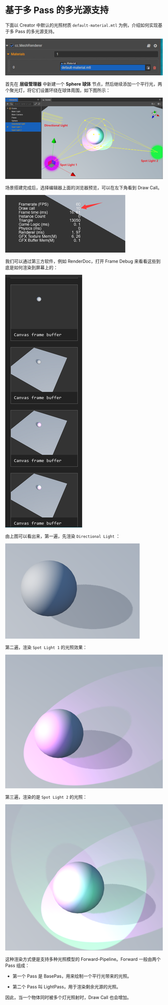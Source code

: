 # 基于多 Pass 的多光源支持

下面以 Creator 中默认的光照材质 `default-material.mtl` 为例，介绍如何实现基于多 Pass 的多光源支持。

![default-material](default-material.png)

首先在 **层级管理器** 中新建一个 **Sphere 球体** 节点，然后继续添加一个平行光，两个聚光灯，将它们设置环绕在球体周围，如下图所示：

![using Light](usingLight.png)

场景搭建完成后，选择编辑器上面的浏览器预览，可以在左下角看到 Draw Call。

![Draw Call](drawCall.png)

我们可以通过第三方软件，例如 RenderDoc，打开 Frame Debug 来看看这些到底是如何渲染到屏幕上的：

![Frame Debug](debug.png)

由上图可以看出来，第一遍，先渲染 `Directional Light` ：

![main light pass](pass1.png)

第二遍，渲染 `Spot Light 1` 的光照效果：

![ForwardAdd pass](pass2.png)

第三遍，渲染的是 `Spot Light 2` 的光照：

![ForwardAdd pass](pass3.png)

这种渲染方式便是支持多种光照模型的 Forward-Pipeline。Forward 一般由两个 Pass 组成：

- 第一个 Pass 是 BasePas，用来绘制一个平行光带来的光照。

- 第二个 Pass 叫 LightPass，用于渲染剩余光源的光照。

因此，当一个物体同时被多个灯光照射时，Draw Call 也会增加。

